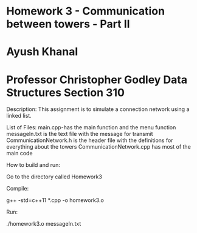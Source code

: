 # Homework 3 - Communication between towers - Part II
# Ayush Khanal
# Professor Christopher Godley Data Structures Section 310

Description:
    This assignment is to simulate a connection network using a linked list.

List of Files:
    main.cpp-has the main function and the menu function
    messageIn.txt is the text file with the message for transmit
    CommunicationNetwork.h is the header file with the definitions for everything about the towers
    CommunicationNetwork.cpp has most of the main code

How to build and run:
  
  Go to the directory called Homework3
  
  Compile:

  g++ -std=c++11 *.cpp -o homework3.o
  
Run:
  
./homework3.o messageIn.txt